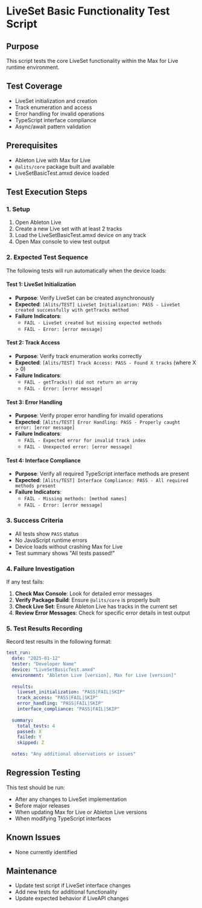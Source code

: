 # LiveSet Basic Functionality Test Script

## Purpose
This script tests the core LiveSet functionality within the Max for Live runtime environment.

## Test Coverage
- LiveSet initialization and creation
- Track enumeration and access
- Error handling for invalid operations
- TypeScript interface compliance
- Async/await pattern validation

## Prerequisites
- Ableton Live with Max for Live
- `@alits/core` package built and available
- LiveSetBasicTest.amxd device loaded

## Test Execution Steps

### 1. Setup
1. Open Ableton Live
2. Create a new Live set with at least 2 tracks
3. Load the LiveSetBasicTest.amxd device on any track
4. Open Max console to view test output

### 2. Expected Test Sequence
The following tests will run automatically when the device loads:

#### Test 1: LiveSet Initialization
- **Purpose**: Verify LiveSet can be created asynchronously
- **Expected**: `[Alits/TEST] LiveSet Initialization: PASS - LiveSet created successfully with getTracks method`
- **Failure Indicators**: 
  - `FAIL - LiveSet created but missing expected methods`
  - `FAIL - Error: [error message]`

#### Test 2: Track Access
- **Purpose**: Verify track enumeration works correctly
- **Expected**: `[Alits/TEST] Track Access: PASS - Found X tracks` (where X > 0)
- **Failure Indicators**:
  - `FAIL - getTracks() did not return an array`
  - `FAIL - Error: [error message]`

#### Test 3: Error Handling
- **Purpose**: Verify proper error handling for invalid operations
- **Expected**: `[Alits/TEST] Error Handling: PASS - Properly caught error: [error message]`
- **Failure Indicators**:
  - `FAIL - Expected error for invalid track index`
  - `FAIL - Unexpected error: [error message]`

#### Test 4: Interface Compliance
- **Purpose**: Verify all required TypeScript interface methods are present
- **Expected**: `[Alits/TEST] Interface Compliance: PASS - All required methods present`
- **Failure Indicators**:
  - `FAIL - Missing methods: [method names]`
  - `FAIL - Error: [error message]`

### 3. Success Criteria
- All tests show `PASS` status
- No JavaScript runtime errors
- Device loads without crashing Max for Live
- Test summary shows "All tests passed!"

### 4. Failure Investigation
If any test fails:

1. **Check Max Console**: Look for detailed error messages
2. **Verify Package Build**: Ensure `@alits/core` is properly built
3. **Check Live Set**: Ensure Ableton Live has tracks in the current set
4. **Review Error Messages**: Check for specific error details in test output

### 5. Test Results Recording
Record test results in the following format:

```yaml
test_run:
  date: "2025-01-12"
  tester: "Developer Name"
  device: "LiveSetBasicTest.amxd"
  environment: "Ableton Live [version], Max for Live [version]"
  
  results:
    liveset_initialization: "PASS|FAIL|SKIP"
    track_access: "PASS|FAIL|SKIP"
    error_handling: "PASS|FAIL|SKIP"
    interface_compliance: "PASS|FAIL|SKIP"
    
  summary:
    total_tests: 4
    passed: X
    failed: Y
    skipped: Z
    
  notes: "Any additional observations or issues"
```

## Regression Testing
This test should be run:
- After any changes to LiveSet implementation
- Before major releases
- When updating Max for Live or Ableton Live versions
- When modifying TypeScript interfaces

## Known Issues
- None currently identified

## Maintenance
- Update test script if LiveSet interface changes
- Add new tests for additional functionality
- Update expected behavior if LiveAPI changes
